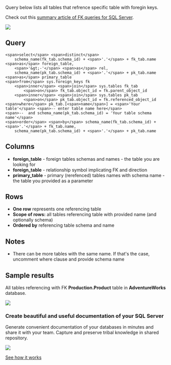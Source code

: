 Query below lists all tables that refrence specific table with foregin keys.

Check out this [summary article of FK queries for SQL Server](https://dataedo.com/kb/query/sql-server/list-foreign-keys-sql-queries).

[![](https://dataedo.com/asset/img/markdown/docs/test-article/3187eed29ce5b9127613e8a72fc11156.png)](https://dataedo.com/blog/confused-when-trying-to-work-with-databases?cta=kb-query-confused)

## Query

```
<span>select</span> <span>distinct</span> 
    schema_name(fk_tab.schema_id) + <span>'.'</span> + fk_tab.name <span>as</span> foreign_table,
    <span>'&gt;-'</span> <span>as</span> rel,
    schema_name(pk_tab.schema_id) + <span>'.'</span> + pk_tab.name <span>as</span> primary_table
<span>from</span> sys.foreign_keys fk
    <span>inner</span> <span>join</span> sys.tables fk_tab
        <span>on</span> fk_tab.object_id = fk.parent_object_id
    <span>inner</span> <span>join</span> sys.tables pk_tab
        <span>on</span> pk_tab.object_id = fk.referenced_object_id
<span>where</span> pk_tab.[<span>name</span>] = <span>'Your table'</span> <span>-- enter table name here</span>
<span>--  and schema_name(pk_tab.schema_id) = 'Your table schema name'</span>
<span>order</span> <span>by</span> schema_name(fk_tab.schema_id) + <span>'.'</span> + fk_tab.name,
    schema_name(pk_tab.schema_id) + <span>'.'</span> + pk_tab.name
```

## Columns

-   **foreign\_table** - foreign tables schemas and names - the table you are looking for
-   **foreign\_table** - relationship symbol implicating FK and direction
-   **primary\_table** - primary (rerefenced) tables names with schema name - the table you provided as a parameter

## Rows

-   **One row** represents one referencing table
-   **Scope of rows:** all tables referencing table with provided name (and optionally schema)
-   **Ordered by** referencing table schema and name

## Notes

-   There can be more tables with the same name. If that's the case, uncomment where clause and provide schema name

## Sample results

All tables referencing with FK **Production.Product** table in **AdventureWorks** database.

![](https://dataedo.com/asset/img/kb/query/sql-server/referencing_tables.png)

### Create beautiful and useful documentation of your SQL Server

Generate convenient documentation of your databases in minutes and share it with your team. Capture and preserve tribal knowledge in shared repository.

[![](https://dataedo.com/asset/img/markdown/docs/test-article/30c11fa4b210f11740f56e85ca8bf9c6.gif)](https://demo.dataedo.com/)

[See how it works](https://demo.dataedo.com/)